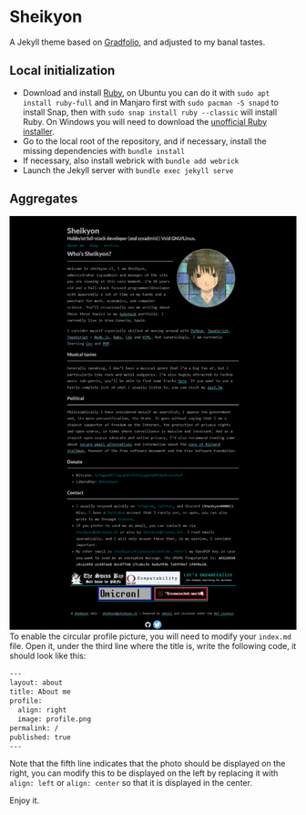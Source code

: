# Sheikyon

A Jekyll theme based on [Gradfolio](https://github.com/jitinnair1/gradfolio), and adjusted to my banal tastes.

## Local initialization
* Download and install [Ruby](https://https://www.ruby-lang.org/en/), on Ubuntu you can do it with `sudo apt install ruby-full` and in Manjaro first with `sudo pacman -S snapd` to install Snap, then with `sudo snap install ruby --classic` will install Ruby. On Windows you will need to download the [unofficial Ruby installer](https://rubyinstaller.org/).
* Go to the local root of the repository, and if necessary, install the missing dependencies with `bundle install`
* If necessary, also install webrick with `bundle add webrick`
* Launch the Jekyll server with `bundle exec jekyll serve`

## Aggregates

![The same Jekyll website with a profile picture on the right.](website-screenshot.png "")
To enable the circular profile picture, you will need to modify your `index.md` file. Open it, under the third line where the title is, write the following code, it should look like this:
~~~ 
---
layout: about
title: About me
profile:
  align: right
  image: profile.png
permalink: /
published: true
---
~~~
Note that the fifth line indicates that the photo should be displayed on the right, you can modify this to be displayed on the left by replacing it with `align: left` or `align: center` so that it is displayed in the center.

Enjoy it.

